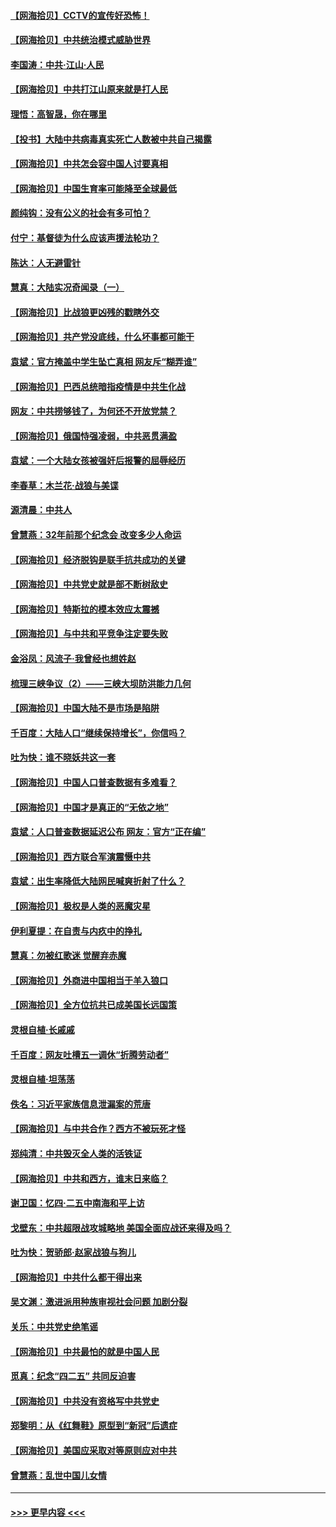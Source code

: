 #### [【网海拾贝】CCTV的宣传好恐怖！](../pages/nsc993/n12959984.md?t=05192301) 
#### [【网海拾贝】中共统治模式威胁世界](../pages/nsc993/n12957622.md?t=05192301) 
#### [李国涛：中共‧江山‧人民](../pages/nsc993/n12957502.md?t=05192301) 
#### [【网海拾贝】中共打江山原来就是打人民](../pages/nsc993/n12954345.md?t=05192301) 
#### [理悟：高智晟，你在哪里](../pages/nsc993/n12953115.md?t=05192301) 
#### [【投书】大陆中共病毒真实死亡人数被中共自己揭露](../pages/nsc993/n12953050.md?t=05192301) 
#### [【网海拾贝】中共怎会容中国人讨要真相](../pages/nsc993/n12952161.md?t=05192301) 
#### [【网海拾贝】中国生育率可能降至全球最低](../pages/nsc993/n12948793.md?t=05192301) 
#### [颜纯钩：没有公义的社会有多可怕？](../pages/nsc993/n12947626.md?t=05192301) 
#### [付宁：基督徒为什么应该声援法轮功？](../pages/nsc993/n12947233.md?t=05192301) 
#### [陈达：人无避雷针](../pages/nsc993/n12947098.md?t=05192301) 
#### [慧真：大陆实况奇闻录（一）](../pages/nsc993/n12945811.md?t=05192301) 
#### [【网海拾贝】比战狼更凶残的戳瞎外交](../pages/nsc993/n12945717.md?t=05192301) 
#### [【网海拾贝】共产党没底线，什么坏事都可能干](../pages/nsc993/n12942090.md?t=05192301) 
#### [袁斌：官方掩盖中学生坠亡真相 网友斥“糊弄谁”](../pages/nsc993/n12942029.md?t=05192301) 
#### [【网海拾贝】巴西总统暗指疫情是中共生化战](../pages/nsc993/n12938999.md?t=05192301) 
#### [网友：中共捞够钱了，为何还不开放党禁？](../pages/nsc993/n12938952.md?t=05192301) 
#### [【网海拾贝】俄国恃强凌弱，中共恶贯满盈](../pages/nsc993/n12936626.md?t=05192301) 
#### [袁斌：一个大陆女孩被强奸后报警的屈辱经历](../pages/nsc993/n12936547.md?t=05192301) 
#### [李春草：木兰花·战狼与美谍](../pages/nsc993/n12935995.md?t=05192301) 
#### [源清晨：中共人](../pages/nsc993/n12935589.md?t=05192301) 
#### [曾慧燕：32年前那个纪念会 改变多少人命运](../pages/nsc993/n12934233.md?t=05192301) 
#### [【网海拾贝】经济脱钩是联手抗共成功的关键](../pages/nsc993/n12934176.md?t=05192301) 
#### [【网海拾贝】中共党史就是部不断树敌史](../pages/nsc993/n12932844.md?t=05192301) 
#### [【网海拾贝】特斯拉的模本效应太震撼](../pages/nsc993/n12925626.md?t=05192301) 
#### [【网海拾贝】与中共和平竞争注定要失败](../pages/nsc993/n12923326.md?t=05192301) 
#### [金浴凤：风流子‧我曾经也想姓赵](../pages/nsc993/n12920911.md?t=05192301) 
#### [梳理三峡争议（2）——三峡大坝防洪能力几何](../pages/nsc993/n12920173.md?t=05192301) 
#### [【网海拾贝】中国大陆不是市场是陷阱](../pages/nsc993/n12920143.md?t=05192301) 
#### [千百度：大陆人口“继续保持增长”，你信吗？](../pages/nsc993/n12918946.md?t=05192301) 
#### [吐为快：谁不晓妖共这一套](../pages/nsc993/n12918941.md?t=05192301) 
#### [【网海拾贝】中国人口普查数据有多难看？](../pages/nsc993/n12917822.md?t=05192301) 
#### [【网海拾贝】中国才是真正的“无依之地”](../pages/nsc993/n12915845.md?t=05192301) 
#### [袁斌：人口普查数据延迟公布 网友：官方“正在编”](../pages/nsc993/n12915748.md?t=05192301) 
#### [【网海拾贝】西方联合军演震慑中共](../pages/nsc993/n12913466.md?t=05192301) 
#### [袁斌：出生率降低大陆网民喊爽折射了什么？](../pages/nsc993/n12913365.md?t=05192301) 
#### [【网海拾贝】极权是人类的恶魔灾星](../pages/nsc993/n12910697.md?t=05192301) 
#### [伊利夏提：在自责与内疚中的挣扎](../pages/nsc993/n12910493.md?t=05192301) 
#### [慧真：勿被红歌迷 觉醒弃赤魔](../pages/nsc993/n12910485.md?t=05192301) 
#### [【网海拾贝】外商进中国相当于羊入狼口](../pages/nsc993/n12908274.md?t=05192301) 
#### [【网海拾贝】全方位抗共已成美国长远国策](../pages/nsc993/n12906878.md?t=05192301) 
#### [灵根自植‧长戚戚](../pages/nsc993/n12905585.md?t=05192301) 
#### [千百度：网友吐槽五一调休“折腾劳动者”](../pages/nsc993/n12905934.md?t=05192301) 
#### [灵根自植‧坦荡荡](../pages/nsc993/n12905562.md?t=05192301) 
#### [佚名：习近平家族信息泄漏案的荒唐](../pages/nsc993/n12904705.md?t=05192301) 
#### [【网海拾贝】与中共合作？西方不被玩死才怪](../pages/nsc993/n12903873.md?t=05192301) 
#### [郑纯清：中共毁灭全人类的活铁证](../pages/nsc993/n12903785.md?t=05192301) 
#### [【网海拾贝】中共和西方，谁末日来临？](../pages/nsc993/n12903482.md?t=05192301) 
#### [谢卫国：忆四‧二五中南海和平上访](../pages/nsc993/n12902192.md?t=05192301) 
#### [戈壁东：中共超限战攻城略地 美国全面应战还来得及吗？](../pages/nsc993/n12902297.md?t=05192301) 
#### [吐为快：贺骄郎‧赵家战狼与狗儿](../pages/nsc993/n12902280.md?t=05192301) 
#### [【网海拾贝】中共什么都干得出来](../pages/nsc993/n12897500.md?t=05192301) 
#### [吴文渊：激进派用种族审视社会问题 加剧分裂](../pages/nsc993/n12893881.md?t=05192301) 
#### [关乐：中共党史绝笔谣](../pages/nsc993/n12897270.md?t=05192301) 
#### [【网海拾贝】中共最怕的就是中国人民](../pages/nsc993/n12894705.md?t=05192301) 
#### [觅真：纪念“四二五” 共同反迫害](../pages/nsc993/n12894553.md?t=05192301) 
#### [【网海拾贝】中共没有资格写中共党史](../pages/nsc993/n12892231.md?t=05192301) 
#### [郑黎明：从《红舞鞋》原型到“新冠”后遗症](../pages/nsc993/n12890469.md?t=05192301) 
#### [【网海拾贝】美国应采取对等原则应对中共](../pages/nsc993/n12889176.md?t=05192301) 
#### [曾慧燕：乱世中国儿女情](../pages/nsc993/n12887931.md?t=05192301) 

----
#### [ >>> 更早内容 <<< ](../indexes/nsc993-earlier.md)
